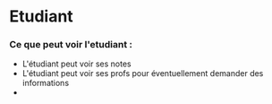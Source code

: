 # Etudiant
### Ce que peut voir l'etudiant :

 - L'étudiant peut voir ses notes
 - L'étudiant peut voir ses profs pour éventuellement demander des informations
 - 
